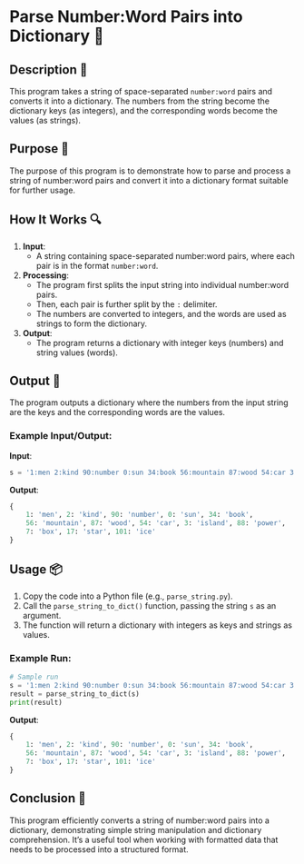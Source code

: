 # Parse Number:Word Pairs into Dictionary 📖

## Description 📝

This program takes a string of space-separated `number:word` pairs and converts it into a dictionary. The numbers from the string become the dictionary keys (as integers), and the corresponding words become the values (as strings).

## Purpose 🎯

The purpose of this program is to demonstrate how to parse and process a string of number:word pairs and convert it into a dictionary format suitable for further usage.

## How It Works 🔍

1. **Input**:
    - A string containing space-separated number:word pairs, where each pair is in the format `number:word`.
2. **Processing**:
    - The program first splits the input string into individual number:word pairs.
    - Then, each pair is further split by the `:` delimiter.
    - The numbers are converted to integers, and the words are used as strings to form the dictionary.
3. **Output**:
    - The program returns a dictionary with integer keys (numbers) and string values (words).

## Output 📜

The program outputs a dictionary where the numbers from the input string are the keys and the corresponding words are the values.

### Example Input/Output:

**Input**:

```python
s = '1:men 2:kind 90:number 0:sun 34:book 56:mountain 87:wood 54:car 3:island 88:power 7:box 17:star 101:ice'
```

**Output**:

```python
{
    1: 'men', 2: 'kind', 90: 'number', 0: 'sun', 34: 'book',
    56: 'mountain', 87: 'wood', 54: 'car', 3: 'island', 88: 'power',
    7: 'box', 17: 'star', 101: 'ice'
}
```

## Usage 📦

1. Copy the code into a Python file (e.g., `parse_string.py`).
2. Call the `parse_string_to_dict()` function, passing the string `s` as an argument.
3. The function will return a dictionary with integers as keys and strings as values.

### Example Run:

```python
# Sample run
s = '1:men 2:kind 90:number 0:sun 34:book 56:mountain 87:wood 54:car 3:island 88:power 7:box 17:star 101:ice'
result = parse_string_to_dict(s)
print(result)
```

**Output**:

```python
{
    1: 'men', 2: 'kind', 90: 'number', 0: 'sun', 34: 'book',
    56: 'mountain', 87: 'wood', 54: 'car', 3: 'island', 88: 'power',
    7: 'box', 17: 'star', 101: 'ice'
}
```

## Conclusion 🚀

This program efficiently converts a string of number:word pairs into a dictionary, demonstrating simple string manipulation and dictionary comprehension. It’s a useful tool when working with formatted data that needs to be processed into a structured format.
